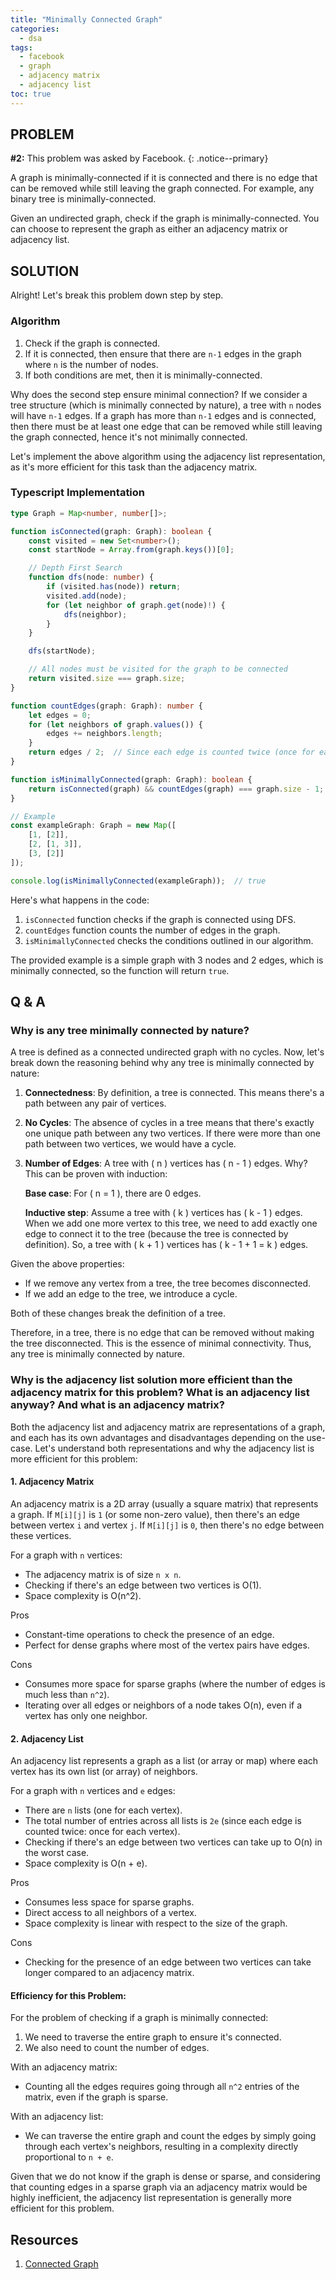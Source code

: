 ```yaml
---
title: "Minimally Connected Graph"
categories:
  - dsa
tags:
  - facebook
  - graph
  - adjacency matrix
  - adjacency list
toc: true
---
```


## PROBLEM

**#2:** This problem was asked by Facebook.
{: .notice--primary}



A graph is minimally-connected if it is connected and there is no edge that can be removed while still leaving the graph connected. For example, any binary tree is minimally-connected.

Given an undirected graph, check if the graph is minimally-connected. You can choose to represent the graph as either an adjacency matrix or adjacency list.

## SOLUTION

Alright! Let's break this problem down step by step.

### Algorithm

1. Check if the graph is connected.
2. If it is connected, then ensure that there are `n-1` edges in the graph where `n` is the number of nodes.
3. If both conditions are met, then it is minimally-connected.

Why does the second step ensure minimal connection? If we consider a tree structure (which is minimally connected by nature), a tree with `n` nodes will have `n-1` edges. If a graph has more than `n-1` edges and is connected, then there must be at least one edge that can be removed while still leaving the graph connected, hence it's not minimally connected.

Let's implement the above algorithm using the adjacency list representation, as it's more efficient for this task than the adjacency matrix.

### Typescript Implementation

```typescript
type Graph = Map<number, number[]>;

function isConnected(graph: Graph): boolean {
    const visited = new Set<number>();
    const startNode = Array.from(graph.keys())[0];

    // Depth First Search
    function dfs(node: number) {
        if (visited.has(node)) return;
        visited.add(node);
        for (let neighbor of graph.get(node)!) {
            dfs(neighbor);
        }
    }

    dfs(startNode);

    // All nodes must be visited for the graph to be connected
    return visited.size === graph.size;
}

function countEdges(graph: Graph): number {
    let edges = 0;
    for (let neighbors of graph.values()) {
        edges += neighbors.length;
    }
    return edges / 2;  // Since each edge is counted twice (once for each node)
}

function isMinimallyConnected(graph: Graph): boolean {
    return isConnected(graph) && countEdges(graph) === graph.size - 1;
}

// Example
const exampleGraph: Graph = new Map([
    [1, [2]],
    [2, [1, 3]],
    [3, [2]]
]);

console.log(isMinimallyConnected(exampleGraph));  // true
```

Here's what happens in the code:

1. `isConnected` function checks if the graph is connected using DFS.
2. `countEdges` function counts the number of edges in the graph.
3. `isMinimallyConnected` checks the conditions outlined in our algorithm.

The provided example is a simple graph with 3 nodes and 2 edges, which is minimally connected, so the function will return `true`.

## Q & A

### Why is any tree minimally connected by nature?

A tree is defined as a connected undirected graph with no cycles. Now, let's break down the reasoning behind why any tree is minimally connected by nature:

1. **Connectedness**: By definition, a tree is connected. This means there's a path between any pair of vertices.

2. **No Cycles**: The absence of cycles in a tree means that there's exactly one unique path between any two vertices. If there were more than one path between two vertices, we would have a cycle.

3. **Number of Edges**: A tree with \( n \) vertices has \( n - 1 \) edges. Why? This can be proven with induction:

   **Base case**: For \( n = 1 \), there are 0 edges.

   **Inductive step**: Assume a tree with \( k \) vertices has \( k - 1 \) edges. When we add one more vertex to this tree, we need to add exactly one edge to connect it to the tree (because the tree is connected by definition). So, a tree with \( k + 1 \) vertices has \( k - 1 + 1 = k \) edges.

Given the above properties:

- If we remove any vertex from a tree, the tree becomes disconnected.
- If we add an edge to the tree, we introduce a cycle.

Both of these changes break the definition of a tree.

Therefore, in a tree, there is no edge that can be removed without making the tree disconnected. This is the essence of minimal connectivity. Thus, any tree is minimally connected by nature.

### Why is the adjacency list solution more efficient than the adjacency matrix for this problem? What is an adjacency list anyway? And what is an adjacency matrix?

Both the adjacency list and adjacency matrix are representations of a graph, and each has its own advantages and disadvantages depending on the use-case. Let's understand both representations and why the adjacency list is more efficient for this problem:

#### 1. Adjacency Matrix

An adjacency matrix is a 2D array (usually a square matrix) that represents a graph. If `M[i][j]` is `1` (or some non-zero value), then there's an edge between vertex `i` and vertex `j`. If `M[i][j]` is `0`, then there's no edge between these vertices.

For a graph with `n` vertices:

- The adjacency matrix is of size `n x n`.
- Checking if there's an edge between two vertices is O(1).
- Space complexity is O(n^2).

Pros

- Constant-time operations to check the presence of an edge.
- Perfect for dense graphs where most of the vertex pairs have edges.

Cons

- Consumes more space for sparse graphs (where the number of edges is much less than `n^2`).
- Iterating over all edges or neighbors of a node takes O(n), even if a vertex has only one neighbor.

#### 2. Adjacency List

An adjacency list represents a graph as a list (or array or map) where each vertex has its own list (or array) of neighbors. 

For a graph with `n` vertices and `e` edges:

- There are `n` lists (one for each vertex).
- The total number of entries across all lists is `2e` (since each edge is counted twice: once for each vertex).
- Checking if there's an edge between two vertices can take up to O(n) in the worst case.
- Space complexity is O(n + e).

Pros

- Consumes less space for sparse graphs.
- Direct access to all neighbors of a vertex.
- Space complexity is linear with respect to the size of the graph.

Cons

- Checking for the presence of an edge between two vertices can take longer compared to an adjacency matrix.

#### Efficiency for this Problem:

For the problem of checking if a graph is minimally connected:

1. We need to traverse the entire graph to ensure it's connected.
2. We also need to count the number of edges.

With an adjacency matrix:

- Counting all the edges requires going through all `n^2` entries of the matrix, even if the graph is sparse.
  
With an adjacency list:

- We can traverse the entire graph and count the edges by simply going through each vertex's neighbors, resulting in a complexity directly proportional to `n + e`.

Given that we do not know if the graph is dense or sparse, and considering that counting edges in a sparse graph via an adjacency matrix would be highly inefficient, the adjacency list representation is generally more efficient for this problem.

## Resources

1. [Connected Graph](https://www.sciencedirect.com/topics/mathematics/connected-graph)
